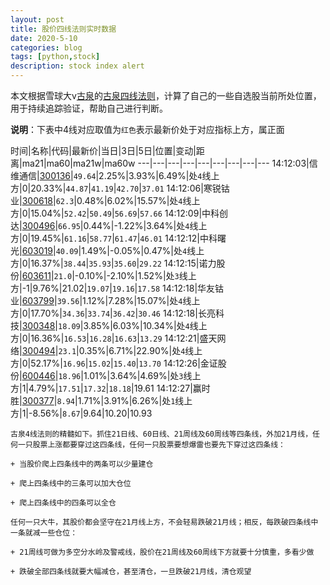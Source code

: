```yaml
---
layout: post
title: 股价四线法则实时数据
date: 2020-5-10
categories: blog
tags: [python,stock]
description: stock index alert
---
```



本文根据雪球大v[古泉](https://xueqiu.com/u/7148646888)的[古泉四线法则](https://xueqiu.com/7148646888/130498192)，计算了自己的一些自选股当前所处位置，用于持续追踪验证，帮助自己进行判断。

**说明**：下表中4线对应取值为`红色`表示最新价处于对应指标上方，属正面

时间|名称|代码|最新价|当日|3日|5日|位置|变动|距离|ma21|ma60|ma21w|ma60w
---|---|---|---|---|---|---|---|---
14:12:03|信维通信|[300136](https://xueqiu.com/S/SZ300136)|`49.64`|2.25%|3.93%|6.49%|处`4`线上方|0|20.33%|`44.87`|`41.19`|`42.70`|`37.01`
14:12:06|寒锐钴业|[300618](https://xueqiu.com/S/SZ300618)|`62.3`|0.48%|6.02%|15.57%|处`4`线上方|0|15.04%|`52.42`|`50.49`|`56.69`|`57.66`
14:12:09|中科创达|[300496](https://xueqiu.com/S/SZ300496)|`66.95`|0.44%|-1.22%|3.64%|处`4`线上方|0|19.45%|`61.16`|`58.77`|`61.47`|`46.01`
14:12:12|中科曙光|[603019](https://xueqiu.com/S/SH603019)|`40.09`|1.49%|-0.05%|0.47%|处`4`线上方|0|16.37%|`38.44`|`35.93`|`35.60`|`29.22`
14:12:15|诺力股份|[603611](https://xueqiu.com/S/SH603611)|`21.0`|-0.10%|-2.10%|1.52%|处`3`线上方|-1|9.76%|21.02|`19.07`|`19.16`|`17.58`
14:12:18|华友钴业|[603799](https://xueqiu.com/S/SH603799)|`39.56`|1.12%|7.28%|15.07%|处`4`线上方|0|17.70%|`34.36`|`33.74`|`36.42`|`30.46`
14:12:18|长亮科技|[300348](https://xueqiu.com/S/SZ300348)|`18.09`|3.85%|6.03%|10.34%|处`4`线上方|0|16.36%|`16.53`|`16.28`|`16.63`|`13.29`
14:12:21|盛天网络|[300494](https://xueqiu.com/S/SZ300494)|`23.1`|0.35%|6.71%|22.90%|处`4`线上方|0|52.17%|`16.96`|`15.02`|`15.40`|`13.70`
14:12:26|金证股份|[600446](https://xueqiu.com/S/SH600446)|`18.96`|1.01%|3.64%|4.69%|处`3`线上方|1|4.79%|`17.51`|`17.32`|`18.18`|19.61
14:12:27|赢时胜|[300377](https://xueqiu.com/S/SZ300377)|`8.94`|1.71%|3.91%|6.26%|处`1`线上方|1|-8.56%|`8.67`|9.64|10.20|10.93

```
古泉4线法则的精髓如下。抓住21日线、60日线、21周线及60周线等四条线，外加21月线，任何一只股票上涨都要穿过这四条线，任何一只股票要想爆雷也要先下穿过这四条线：

+ 当股价爬上四条线中的两条可以少量建仓

+ 爬上四条线中的三条可以加大仓位

+ 爬上四条线中的四条可以全仓

任何一只大牛，其股价都会坚守在21月线上方，不会轻易跌破21月线；相反，每跌破四条线中一条就减一些仓位：

+ 21周线可做为多空分水岭及警戒线，股价在21周线及60周线下方就要十分慎重，多看少做

+ 跌破全部四条线就要大幅减仓，甚至清仓，一旦跌破21月线，清仓观望
```